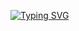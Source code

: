 [![Typing SVG](https://readme-typing-svg.herokuapp.com?multiline=true&width=410&height=100&lines=Have+a+Great+Tech+Idea;Hire+me+to+help+you+with+your+Tech+Project)](https://git.io/typing-svg)